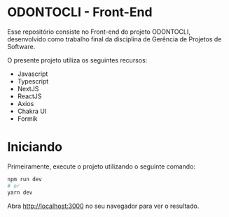 # ODONTOCLI - Front-End

Esse repositório consiste no Front-end do projeto ODONTOCLI, desenvolvido como trabalho final da disciplina de Gerência de Projetos de Software.

O presente projeto utiliza os seguintes recursos:

- Javascript
- Typescript
- NextJS
- ReactJS
- Axios
- Chakra UI
- Formik

# Iniciando

Primeiramente, execute o projeto utilizando o seguinte comando:

```bash
npm run dev
# or
yarn dev
```

Abra [http://localhost:3000](http://localhost:3000) no seu navegador para ver o resultado.
